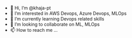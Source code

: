 - 👋 Hi, I’m @khaja-pt
- 👀 I’m interested in AWS Devops, Azure Devops, MLOps
- 🌱 I’m currently learning Devops related skills
- 💞️ I’m looking to collaborate on ML, MLOps
- 📫 How to reach me ...

<!---
khaja-pt/khaja-pt is a ✨ special ✨ repository because its `README.md` (this file) appears on your GitHub profile.
You can click the Preview link to take a look at your changes.
--->
